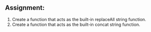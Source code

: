 ## Assignment:

1. Create a function that acts as the built-in replaceAll string function.
2. Create a function that acts as the built-in concat string function.

